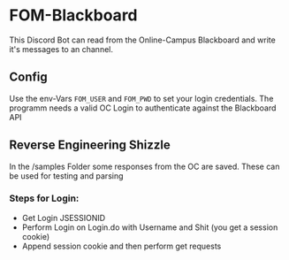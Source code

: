 # FOM-Blackboard 
This Discord Bot can read from the Online-Campus Blackboard and write it's messages to an channel.


## Config 
Use the env-Vars `FOM_USER` and `FOM_PWD` to set your login credentials. The programm needs a valid OC Login to authenticate against the Blackboard API

## Reverse Engineering Shizzle
In the /samples Folder some responses from the OC are saved. These can be used for testing and parsing

### Steps for Login:
- Get Login JSESSIONID
- Perform Login on Login.do with Username and Shit (you get a session cookie)
- Append session cookie and then perform get requests

